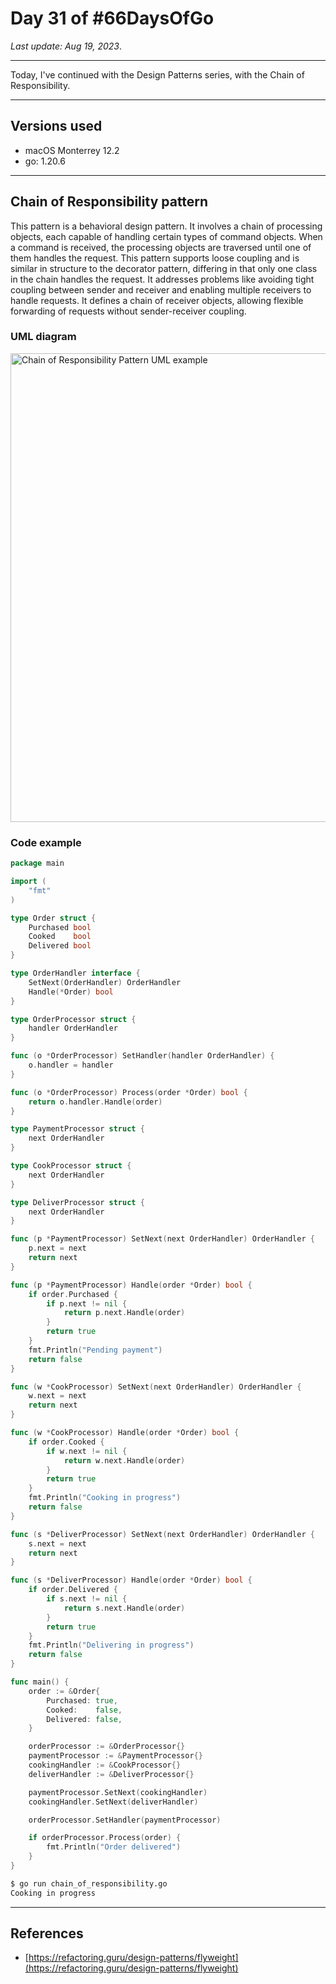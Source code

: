 # Day 31 of #66DaysOfGo

_Last update:  Aug 19, 2023_.

---

Today, I've continued with the Design Patterns series, with the Chain of Responsibility.

---

## Versions used

- macOS Monterrey 12.2
- go: 1.20.6

---

## Chain of Responsibility pattern

This pattern is a behavioral design pattern. It involves a chain of processing objects, each capable of handling certain types of command objects. When a command is received, the processing objects are traversed until one of them handles the request. This pattern supports loose coupling and is similar in structure to the decorator pattern, differing in that only one class in the chain handles the request. It addresses problems like avoiding tight coupling between sender and receiver and enabling multiple receivers to handle requests. It defines a chain of receiver objects, allowing flexible forwarding of requests without sender-receiver coupling.

### UML diagram

<img src="https://upload.wikimedia.org/wikipedia/commons/6/6a/W3sDesign_Chain_of_Responsibility_Design_Pattern_UML.jpg" alt="Chain of Responsibility Pattern UML example" width="750"/>

### Code example

```go
package main

import (
    "fmt"
)

type Order struct {
    Purchased bool
    Cooked    bool
    Delivered bool
}

type OrderHandler interface {
    SetNext(OrderHandler) OrderHandler
    Handle(*Order) bool
}

type OrderProcessor struct {
    handler OrderHandler
}

func (o *OrderProcessor) SetHandler(handler OrderHandler) {
    o.handler = handler
}

func (o *OrderProcessor) Process(order *Order) bool {
    return o.handler.Handle(order)
}

type PaymentProcessor struct {
    next OrderHandler
}

type CookProcessor struct {
    next OrderHandler
}

type DeliverProcessor struct {
    next OrderHandler
}

func (p *PaymentProcessor) SetNext(next OrderHandler) OrderHandler {
    p.next = next
    return next
}

func (p *PaymentProcessor) Handle(order *Order) bool {
    if order.Purchased {
        if p.next != nil {
            return p.next.Handle(order)
        }
        return true
    }
    fmt.Println("Pending payment")
    return false
}

func (w *CookProcessor) SetNext(next OrderHandler) OrderHandler {
    w.next = next
    return next
}

func (w *CookProcessor) Handle(order *Order) bool {
    if order.Cooked {
        if w.next != nil {
            return w.next.Handle(order)
        }
        return true
    }
    fmt.Println("Cooking in progress")
    return false
}

func (s *DeliverProcessor) SetNext(next OrderHandler) OrderHandler {
    s.next = next
    return next
}

func (s *DeliverProcessor) Handle(order *Order) bool {
    if order.Delivered {
        if s.next != nil {
            return s.next.Handle(order)
        }
        return true
    }
    fmt.Println("Delivering in progress")
    return false
}

func main() {
    order := &Order{
        Purchased: true,
        Cooked:    false,
        Delivered: false,
    }

    orderProcessor := &OrderProcessor{}
    paymentProcessor := &PaymentProcessor{}
    cookingHandler := &CookProcessor{}
    deliverHandler := &DeliverProcessor{}

    paymentProcessor.SetNext(cookingHandler)
    cookingHandler.SetNext(deliverHandler)

    orderProcessor.SetHandler(paymentProcessor)

    if orderProcessor.Process(order) {
        fmt.Println("Order delivered")
    }
}
```

```bash
$ go run chain_of_responsibility.go
Cooking in progress
```

---

## References

- [https://refactoring.guru/design-patterns/flyweight](https://refactoring.guru/design-patterns/flyweight)
